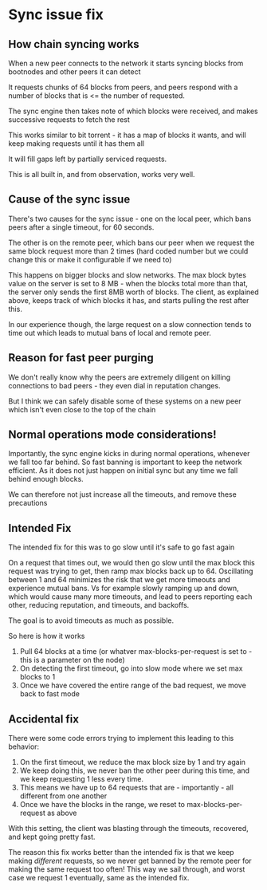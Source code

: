 # Sync issue fix

## How chain syncing works

When a new peer connects to the network it starts syncing blocks from bootnodes and other peers it can detect

It requests chunks of 64 blocks from peers, and peers respond with a number of blocks that is <= the number of requested.

The sync engine then takes note of which blocks were received, and makes successive requests to fetch the rest

This works similar to bit torrent - it has a map of blocks it wants, and will keep making requests until it has them all

It will fill gaps left by partially serviced requests. 

This is all built in, and from observation, works very well. 

## Cause of the sync issue

There's two causes for the sync issue - one on the local peer, which bans peers after a single timeout, for 60 seconds. 

The other is on the remote peer, which bans our peer when we request the same block request more than 2 times (hard coded number 
but we could change this or make it configurable if we need to)

This happens on bigger blocks and slow networks. The max block bytes value on the server is set to 8 MB - when the blocks total more than that, the server
only sends the first 8MB worth of blocks. The client, as explained above, keeps track of which blocks it has, and starts pulling the rest after this. 

In our experience though, the large request on a slow connection tends to time out which leads to mutual bans of local and remote peer. 

## Reason for fast peer purging

We don't really know why the peers are extremely diligent on killing connections to bad peers - they even dial in reputation changes. 

But I think we can safely disable some of these systems on a new peer which isn't even close to the top of the chain

## Normal operations mode considerations! 

Importantly, the sync engine kicks in during normal operations, whenever we fall too far behind. So fast banning is important to keep the 
network efficient. As it does not just happen on initial sync but any time we fall behind enough blocks. 

We can therefore not just increase all the timeouts, and remove these precautions

## Intended Fix

The intended fix for this was to go slow until it's safe to go fast again

On a request that times out, we would then go slow until the max block this request was trying to get, then ramp max blocks back up 
to 64. Oscillating between 1 and 64 minimizes the risk that we get more timeouts and experience mutual bans. Vs for example slowly ramping up
and down, which would cause many more timeouts, and lead to peers reporting each other, reducing reputation, and timeouts, and backoffs. 

The goal is to avoid timeouts as much as possible. 

So here is how it works
1. Pull 64 blocks at a time (or whatver max-blocks-per-request is set to - this is a parameter on the node)
2. On detecting the first timeout, go into slow mode where we set max blocks to 1
3. Once we have covered the entire range of the bad request, we move back to fast mode


## Accidental fix

There were some code errors trying to implement this leading to this behavior:

1. On the first timeout, we reduce the max block size by 1 and try again
2. We keep doing this, we never ban the other peer during this time, and we keep requesting 1 less every time. 
3. This means we have up to 64 requests that are - importantly - all different from one another
4. Once we have the blocks in the range, we reset to max-blocks-per-request as above

With this setting, the client was blasting through the timeouts, recovered, and kept going pretty fast. 

The reason this fix works better than the intended fix is that we keep making _different_ requests, so we never get banned by the 
remote peer for making the same request too often! This way we sail through, and worst case we request 1 eventually, same as 
the intended fix. 
